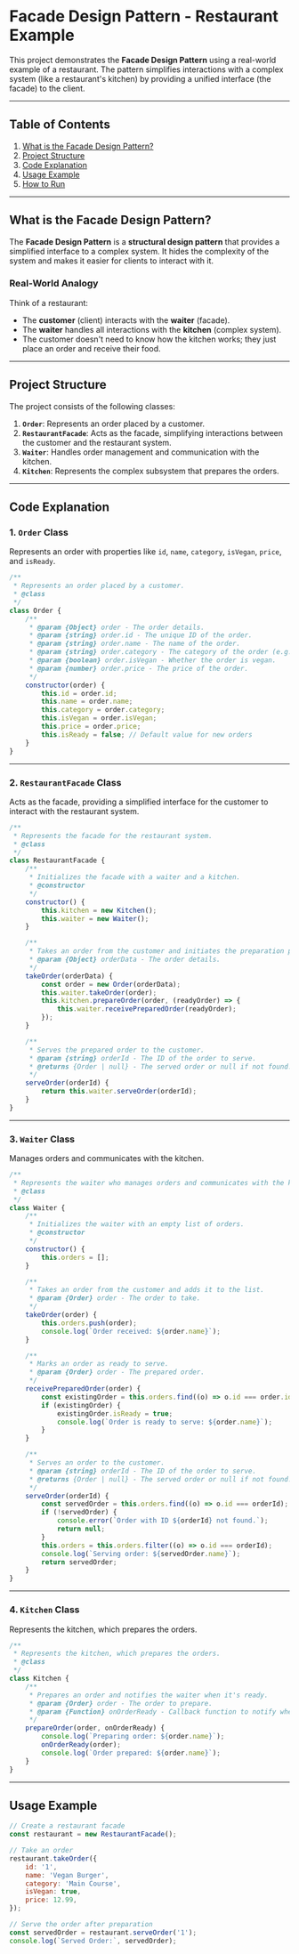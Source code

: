 # Facade Design Pattern - Restaurant Example

This project demonstrates the **Facade Design Pattern** using a real-world example of a restaurant. The pattern simplifies interactions with a complex system (like a restaurant's kitchen) by providing a unified interface (the facade) to the client.

---

## Table of Contents

1. [What is the Facade Design Pattern?](#what-is-the-facade-design-pattern)
2. [Project Structure](#project-structure)
3. [Code Explanation](#code-explanation)
4. [Usage Example](#usage-example)
5. [How to Run](#how-to-run)

---

## What is the Facade Design Pattern?

The **Facade Design Pattern** is a **structural design pattern** that provides a simplified interface to a complex system. It hides the complexity of the system and makes it easier for clients to interact with it.

### Real-World Analogy

Think of a restaurant:

-   The **customer** (client) interacts with the **waiter** (facade).
-   The **waiter** handles all interactions with the **kitchen** (complex system).
-   The customer doesn't need to know how the kitchen works; they just place an order and receive their food.

---

## Project Structure

The project consists of the following classes:

1. **`Order`**: Represents an order placed by a customer.
2. **`RestaurantFacade`**: Acts as the facade, simplifying interactions between the customer and the restaurant system.
3. **`Waiter`**: Handles order management and communication with the kitchen.
4. **`Kitchen`**: Represents the complex subsystem that prepares the orders.

---

## Code Explanation

### 1. `Order` Class

Represents an order with properties like `id`, `name`, `category`, `isVegan`, `price`, and `isReady`.

```javascript
/**
 * Represents an order placed by a customer.
 * @class
 */
class Order {
	/**
	 * @param {Object} order - The order details.
	 * @param {string} order.id - The unique ID of the order.
	 * @param {string} order.name - The name of the order.
	 * @param {string} order.category - The category of the order (e.g., Main Course).
	 * @param {boolean} order.isVegan - Whether the order is vegan.
	 * @param {number} order.price - The price of the order.
	 */
	constructor(order) {
		this.id = order.id;
		this.name = order.name;
		this.category = order.category;
		this.isVegan = order.isVegan;
		this.price = order.price;
		this.isReady = false; // Default value for new orders
	}
}
```

---

### 2. `RestaurantFacade` Class

Acts as the facade, providing a simplified interface for the customer to interact with the restaurant system.

```javascript
/**
 * Represents the facade for the restaurant system.
 * @class
 */
class RestaurantFacade {
	/**
	 * Initializes the facade with a waiter and a kitchen.
	 * @constructor
	 */
	constructor() {
		this.kitchen = new Kitchen();
		this.waiter = new Waiter();
	}

	/**
	 * Takes an order from the customer and initiates the preparation process.
	 * @param {Object} orderData - The order details.
	 */
	takeOrder(orderData) {
		const order = new Order(orderData);
		this.waiter.takeOrder(order);
		this.kitchen.prepareOrder(order, (readyOrder) => {
			this.waiter.receivePreparedOrder(readyOrder);
		});
	}

	/**
	 * Serves the prepared order to the customer.
	 * @param {string} orderId - The ID of the order to serve.
	 * @returns {Order | null} - The served order or null if not found.
	 */
	serveOrder(orderId) {
		return this.waiter.serveOrder(orderId);
	}
}
```

---

### 3. `Waiter` Class

Manages orders and communicates with the kitchen.

```javascript
/**
 * Represents the waiter who manages orders and communicates with the kitchen.
 * @class
 */
class Waiter {
	/**
	 * Initializes the waiter with an empty list of orders.
	 * @constructor
	 */
	constructor() {
		this.orders = [];
	}

	/**
	 * Takes an order from the customer and adds it to the list.
	 * @param {Order} order - The order to take.
	 */
	takeOrder(order) {
		this.orders.push(order);
		console.log(`Order received: ${order.name}`);
	}

	/**
	 * Marks an order as ready to serve.
	 * @param {Order} order - The prepared order.
	 */
	receivePreparedOrder(order) {
		const existingOrder = this.orders.find((o) => o.id === order.id);
		if (existingOrder) {
			existingOrder.isReady = true;
			console.log(`Order is ready to serve: ${order.name}`);
		}
	}

	/**
	 * Serves an order to the customer.
	 * @param {string} orderId - The ID of the order to serve.
	 * @returns {Order | null} - The served order or null if not found.
	 */
	serveOrder(orderId) {
		const servedOrder = this.orders.find((o) => o.id === orderId);
		if (!servedOrder) {
			console.error(`Order with ID ${orderId} not found.`);
			return null;
		}
		this.orders = this.orders.filter((o) => o.id === orderId);
		console.log(`Serving order: ${servedOrder.name}`);
		return servedOrder;
	}
}
```

---

### 4. `Kitchen` Class

Represents the kitchen, which prepares the orders.

```javascript
/**
 * Represents the kitchen, which prepares the orders.
 * @class
 */
class Kitchen {
	/**
	 * Prepares an order and notifies the waiter when it's ready.
	 * @param {Order} order - The order to prepare.
	 * @param {Function} onOrderReady - Callback function to notify when the order is ready.
	 */
	prepareOrder(order, onOrderReady) {
		console.log(`Preparing order: ${order.name}`);
		onOrderReady(order);
		console.log(`Order prepared: ${order.name}`);
	}
}
```

---

## Usage Example

```javascript
// Create a restaurant facade
const restaurant = new RestaurantFacade();

// Take an order
restaurant.takeOrder({
	id: '1',
	name: 'Vegan Burger',
	category: 'Main Course',
	isVegan: true,
	price: 12.99,
});

// Serve the order after preparation
const servedOrder = restaurant.serveOrder('1');
console.log(`Served Order:`, servedOrder);
```

